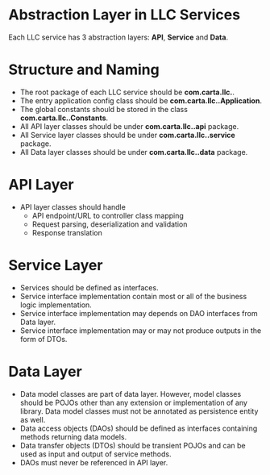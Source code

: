 # Abstraction Layer in LLC Services 

Each LLC service has 3 abstraction layers: **API**, **Service** and **Data**.

# Structure and Naming
- The root package of each LLC service should be __com.carta.llc.**<service name>**__.
- The entry application config class should be  __com.carta.llc.**<service name>**.Application__.
- The global constants should be stored in the class __com.carta.llc.**<service name>**.Constants__.
- All API layer classes should be under __com.carta.llc.**<service name>**.api__ package.
- All Service layer classes should be under __com.carta.llc.**<service name>**.service__ package.
- All Data layer classes should be under __com.carta.llc.**<service name>**.data__ package.  
     

# API Layer
- API layer classes should handle
	- API endpoint/URL to controller class mapping
	- Request parsing, deserialization and validation
	- Response translation

# Service Layer
- Services should be defined as interfaces. 
- Service interface implementation contain most or all of the business logic implementation.
- Service interface implementation may depends on DAO interfaces from Data layer. 
- Service interface implementation may or may not produce outputs in the form of DTOs. 

# Data Layer
- Data model classes are part of data layer. However, model classes should be POJOs other than any extension or implementation of any library. Data model classes must not be annotated as persistence entity as well.  
- Data access objects (DAOs) should be defined as interfaces containing methods returning data models. 
- Data transfer objects (DTOs) should be transient POJOs and can be used as input and output of service methods.  
- DAOs must never be referenced in API layer. 
